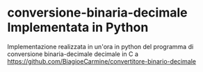 # conversione-binaria-decimale Implementata in Python
Implementazione realizzata in un'ora in python del programma di conversione binaria-decimale decimale in C a https://github.com/BiagioeCarmine/convertitore-binario-decimale
